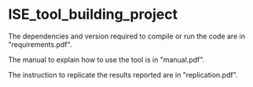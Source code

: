 # ISE_tool_building_project

The dependencies and version required to compile or run the code are in "requirements.pdf".

The manual to explain how to use the tool is in "manual.pdf".

The instruction to replicate the results reported are in "replication.pdf".
